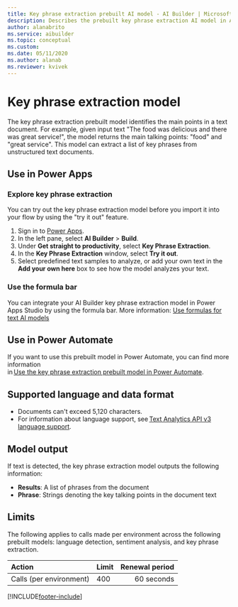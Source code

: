 ```yaml
---
title: Key phrase extraction prebuilt AI model - AI Builder | Microsoft Docs
description: Describes the prebuilt key phrase extraction AI model in AI Builder.
author: alanabrito
ms.service: aibuilder
ms.topic: conceptual
ms.custom: 
ms.date: 05/11/2020
ms.author: alanab
ms.reviewer: kvivek
---
```


# Key phrase extraction model

The key phrase extraction prebuilt model identifies the main points in a text document. For example, given input text "The food was delicious and there was great service!", the model returns the main talking points: "food" and "great service". This model can extract a list of key phrases from unstructured text documents.

## Use in Power Apps

### Explore key phrase extraction

You can try out the key phrase extraction model before you import it into your flow by using the "try it out" feature.

1. Sign in to [Power Apps](https://make.powerapps.com).
1. In the left pane, select **AI Builder** > **Build**.
1. Under **Get straight to productivity**, select **Key Phrase Extraction**.
1. In the **Key Phrase Extraction** window, select **Try it out**. 
1. Select predefined text samples to analyze, or add your own text in the **Add your own here** box to see how the model analyzes your text.

### Use the formula bar

You can integrate your AI Builder key phrase extraction model in Power Apps Studio by using the formula bar. More information: [Use formulas for text AI models](use-model.md#use-formulas-for-text-ai-models)

## Use in Power Automate

If you want to use this prebuilt model in Power Automate, you can find more information in [Use the key phrase extraction prebuilt model in Power Automate](flow-key-phrase-extraction.md).
 
## Supported language and data format

- Documents can't exceed 5,120 characters.
- For information about language support, see [Text Analytics API v3 language support](https://docs.microsoft.com/azure/cognitive-services/text-analytics/language-support?tabs=key-phrase-extraction).

## Model output

If text is detected, the key phrase extraction model outputs the following information:

- **Results**: A list of phrases from the document
- **Phrase**: Strings denoting the key talking points in the document text

## Limits

The following applies to calls made per environment across the following prebuilt models: language detection, sentiment analysis, and key phrase extraction.

|**Action**|**Limit**|**Renewal period**|
|:-----|:-----|-----:|
|Calls (per environment)|400|60 seconds|


[!INCLUDE[footer-include](includes/footer-banner.md)]